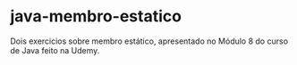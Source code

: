 # java-membro-estatico
Dois exercicios sobre membro estático, apresentado no Módulo 8 do curso de Java feito na Udemy.
